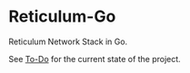 # Reticulum-Go

Reticulum Network Stack in Go. 

See [To-Do](./To-Do) for the current state of the project.